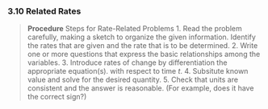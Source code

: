 ### 3.10 Related Rates

>**Procedure** Steps for Rate-Related Problems
1\. Read the problem carefully, making a sketch to organize the given information. Identify the rates that are given and the rate that is to be determined.
2\. Write one or more questions that express the basic relationships among the variables.
3\. Introduce rates of change by differentiation the appropriate equation(s). with respect to time $t$.
4\. Subsitute known value and solve for the desired quantity.
5\. Check that units are consistent and the answer is reasonable. (For example, does it have the correct sign?)
